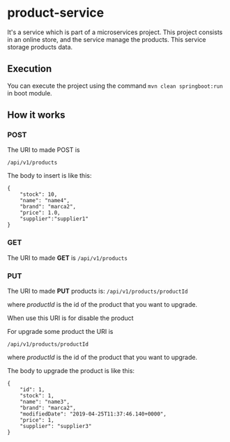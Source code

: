 # product-service

It's a service which is part of a microservices project. This project consists in an online store, and the service manage the products.
This service storage products data.


## Execution

You can execute the project using the command `mvn clean springboot:run` in boot module. 

## How it works

### POST
The URI to made POST is 

`/api/v1/products`

The body to insert is like this:
```
{
	"stock": 10,
	"name": "name4",
	"brand": "marca2",
	"price": 1.0,
	"supplier":"supplier1"
}
````   
           
### GET
The URI to made  **GET** is
 `/api/v1/products`
 

### PUT
 The URI to made **PUT** products is:
`/api/v1/products/productId`

where *productId* is the id of the product that you want to upgrade. 

When use this URI is for disable the product

For upgrade some product the URI is 

`/api/v1/products/productId`

where *productId* is the id of the product that you want to upgrade. 

The body to upgrade the product is like this:

```
{
    "id": 1,
    "stock": 1,
    "name": "name3",
    "brand": "marca2",
    "modifiedDate": "2019-04-25T11:37:46.140+0000",
    "price": 1,
    "supplier": "supplier3"
}
````        
